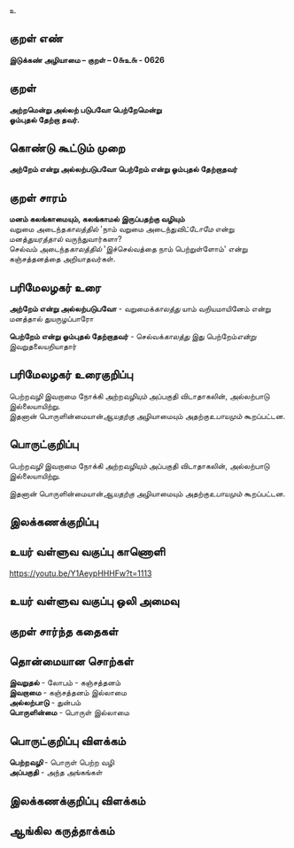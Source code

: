 உ

## குறள் எண் 

**இடுக்கண் அழியாமை – குறள் – 0௬உ௬ - 0626**  

## குறள் 

**அற்றமென்று அல்லற் படுபவோ பெற்றேமென்று  
ஓம்புதல் தேற்றா தவர்.**  

## கொண்டு கூட்டும் முறை

**அற்றேம் என்று அல்லற்படுபவோ பெற்றேம் என்று ஓம்புதல் தேற்றாதவர்**

## குறள் சாரம் 

**மனம் கலங்காமையும், கலங்காமல் இருப்பதற்கு வழியும்**  
வறுமை அடைந்த*காலத்தில்* 'நாம் வறுமை அடைந்து*விட்டோமே* என்று மனத்*துயரத்தால்* வருந்துவார்களா?  
செல்வம் அடைந்த*காலத்தில்* 'இச்செல்வத்தை நாம் பெற்றுள்ளோம்' என்று கஞ்சத்தனத்தை அறியாதவர்கள்.  

## பரிமேலழகர் உரை

**அற்றேம் என்று அல்லற்படுபவோ** - வறுமைக்*காலத்து* யாம் வறியமாயினேம் என்று மனத்தால் துயருழப்பாரோ  

**பெற்றேம் என்று ஓம்புதல் தேற்றாதவர்** - செல்வக்*காலத்து* இது பெற்றேம்*என்று* இவறுதலையறியாதார் 

## பரிமேலழகர் உரைகுறிப்பு   

பெற்ற*வழி* இவறாமை நோக்கி அற்ற*வழியும்* அப்பகுதி விடாதாகலின், அல்லற்பாடு இல்லையாயிற்று.  
இதனான் பொருளின்மையான்*ஆயதற்கு* அழியாமையும் அதற்கு*உபாயமும்* கூறப்பட்டன.    

## பொருட்குறிப்பு 

பெற்ற*வழி* இவறாமை நோக்கி அற்ற*வழியும்* அப்பகுதி விடாதாகலின், அல்லற்பாடு இல்லையாயிற்று.  

இதனான் பொருளின்மையான்*ஆயதற்கு* அழியாமையும் அதற்கு*உபாயமும்* கூறப்பட்டன.    

## இலக்கணக்குறிப்பு  


## உயர் வள்ளுவ வகுப்பு காணொளி

https://youtu.be/Y1AeypHHHFw?t=1113 

## உயர் வள்ளுவ வகுப்பு ஒலி அமைவு 

 
## குறள் சார்ந்த கதைகள் 


## தொன்மையான சொற்கள்  

**இவறுதல்** - லோபம் - கஞ்சத்தனம்  
**இவறாமை** -  கஞ்சத்தனம் இல்லாமை     
**அல்லற்பாடு** - துன்பம்   
**பொருளின்மை** - பொருள் இல்லாமை 

## பொருட்குறிப்பு விளக்கம்    

**பெற்ற*வழி*** - பொருள் பெற்ற வழி  
**அப்பகுதி** - அந்த அங்கங்கள்   



## இலக்கணக்குறிப்பு விளக்கம்


## ஆங்கில கருத்தாக்கம் 


